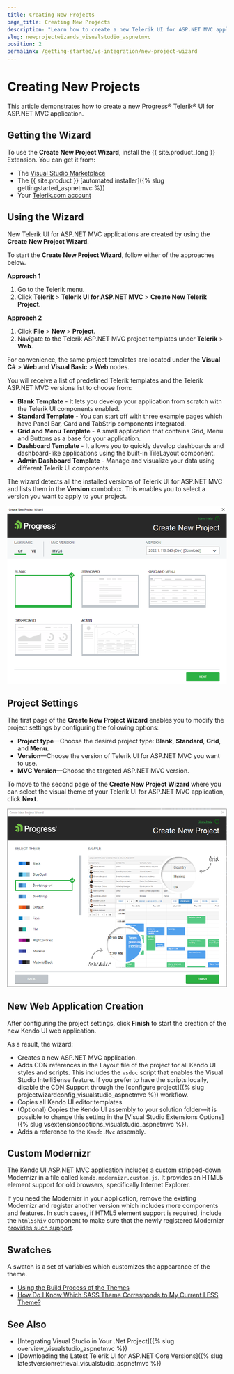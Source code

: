 ```yaml
---
title: Creating New Projects
page_title: Creating New Projects
description: "Learn how to create a new Telerik UI for ASP.NET MVC application."
slug: newprojectwizards_visualstudio_aspnetmvc
position: 2
permalink: /getting-started/vs-integration/new-project-wizard
---
```


# Creating New Projects

This article demonstrates how to create a new Progress&reg; Telerik&reg; UI for ASP.NET MVC application.

## Getting the Wizard

To use the **Create New Project Wizard**, install the {{ site.product_long }} Extension. You can get it from:

* The [Visual Studio Marketplace](https://marketplace.visualstudio.com/items?itemName=TelerikInc.TelerikASPNETMVCVSExtensions)
* The {{ site.product }} [automated installer]({% slug gettingstarted_aspnetmvc %})
* Your [Telerik.com account](https://www.telerik.com/account/product-download?product=KENDOUIMVC)

## Using the Wizard

New Telerik UI for ASP.NET MVC applications are created by using the **Create New Project Wizard**.

To start the **Create New Project Wizard**, follow either of the approaches below.

**Approach 1**   

1. Go to the Telerik menu.   
2. Click **Telerik** > **Telerik UI for ASP.NET MVC** > **Create New Telerik Project**.

**Approach 2**

1. Click **File** > **New** > **Project**.     
2. Navigate to the Telerik ASP.NET MVC project templates under **Telerik** > **Web**.

For convenience, the same project templates are located under the **Visual C#** > **Web** and **Visual Basic** > **Web** nodes.

You will receive a list of predefined Telerik templates and the Telerik ASP.NET MVC versions list to choose from:
* **Blank Template** - It lets you develop your application from scratch with the Telerik UI components enabled.
* **Standard Template** - You can start off with three example pages which have Panel Bar, Card and TabStrip components integrated.
* **Grid and Menu Template** - A small application that contains Grid, Menu and Buttons as a base for your application.
* **Dashboard Template** - It allows you to quickly develop dashboards and dashboard-like applications using the built-in TileLayout component.
* **Admin Dashboard Template** - Manage and visualize your data using different Telerik UI components. 

The wizard detects all the installed versions of Telerik UI for ASP.NET MVC and lists them in the **Version** combobox. This enables you to select a version you want to apply to your project.

![The new Project Wizard](../../getting-started-mvc/vs-integration/images/new_project2.png)

## Project Settings

The first page of the **Create New Project Wizard** enables you to modify the project settings by configuring the following options:

* **Project type**&mdash;Choose the desired project type: **Blank**, **Standard**, **Grid**, and **Menu**.
* **Version**&mdash;Choose the version of Telerik UI for ASP.NET MVC you want to use.
* **MVC Version**&mdash;Choose the targeted ASP.NET MVC version.

To move to the second page of the **Create New Project Wizard** where you can select the visual theme of your Telerik UI for ASP.NET MVC application, click **Next**.

![The new Project Wizard](../../getting-started-mvc/vs-integration/images/new_project_theme_selection.png)

## New Web Application Creation

After configuring the project settings, click **Finish** to start the creation of the new Kendo UI web application.

As a result, the wizard:  
* Creates a new ASP.NET MVC application.
* Adds CDN references in the Layout file of the project for all Kendo UI styles and scripts. This includes the `vsdoc` script that enables the Visual Studio IntelliSense feature. If you prefer to have the scripts locally, disable the CDN Support through the [configure project]({% slug projectwizardconfig_visualstudio_aspnetmvc %}) workflow.  
* Copies all Kendo UI editor templates.
* (Optional) Copies the Kendo UI assembly to your solution folder&mdash;it is possible to change this setting in the [Visual Studio Extensions Options]({% slug vsextensionsoptions_visualstudio_aspnetmvc %}).
* Adds a reference to the `Kendo.Mvc` assembly.

## Custom Modernizr

The Kendo UI ASP.NET MVC application includes a custom stripped-down Modernizr in a file called `kendo.modernizr.custom.js`. It provides an HTML5 element support for old browsers, specifically Internet Explorer.

If you need the Modernizr in your application, remove the existing Modernizr and register another version which includes more components and features. In such cases, if HTML5 element support is required, include the `html5shiv` component to make sure that the newly registered Modernizr [provides such support](http://modernizr.com/docs/#html5inie).

## Swatches

A swatch is a set of variables which customizes the appearance of the theme.
* [Using the Build Process of the Themes](https://docs.telerik.com/kendo-ui/styles-and-layout/sass-themes#using-the-build-process-of-the-themes)
* [How Do I Know Which SASS Theme Corresponds to My Current LESS Theme?](https://docs.telerik.com/aspnet-mvc/styles-and-layout/less-themes-migration#how-do-i-know-which-sass-theme-corresponds-to-my-current-less-theme)

## See Also

* [Integrating Visual Studio in Your .Net Project]({% slug overview_visualstudio_aspnetmvc %})
* [Downloading the Latest Telerik UI for ASP.NET Core Versions]({% slug latestversionretrieval_visualstudio_aspnetmvc %})
